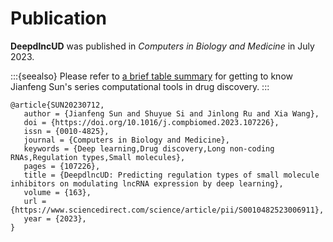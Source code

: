 # Publication

**DeepdlncUD** was published in _Computers in Biology and Medicine_ in July 2023.

[//]: # (Jianfeng Sun led this work and is collaborating with experimental and computational researchers worldwide to have developed many computational tools for AI-driven discovery of small molecule drugs.)

:::{seealso}
Please refer to [a brief table summary](./spotlight#tbl:jsun-sysbiol-work) for getting to know Jianfeng Sun's series computational tools in drug discovery.
:::

```shell
@article{SUN20230712,
   author = {Jianfeng Sun and Shuyue Si and Jinlong Ru and Xia Wang},
   doi = {https://doi.org/10.1016/j.compbiomed.2023.107226},
   issn = {0010-4825},
   journal = {Computers in Biology and Medicine},
   keywords = {Deep learning,Drug discovery,Long non-coding RNAs,Regulation types,Small molecules},
   pages = {107226},
   title = {DeepdlncUD: Predicting regulation types of small molecule inhibitors on modulating lncRNA expression by deep learning},
   volume = {163},
   url = {https://www.sciencedirect.com/science/article/pii/S0010482523006911},
   year = {2023},
}
```

